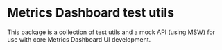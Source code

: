 # Metrics Dashboard test utils

This package is a collection of test utils and a mock API (using MSW) for use with core Metrics Dashboard UI development.
